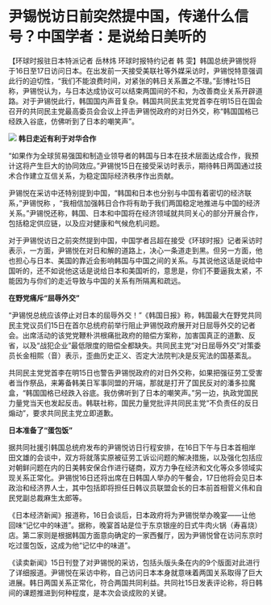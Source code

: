 # 尹锡悦访日前突然提中国，传递什么信号？中国学者：是说给日美听的

【环球时报驻日本特派记者 岳林炜 环球时报特约记者 韩
雯】韩国总统尹锡悦将于16日至17日访问日本。在出发前一天接受美联社等外媒采访时，尹锡悦特意强调此行的迫切性，“我们不能浪费时间，对紧张的韩日关系置之不理。”彭博社15日称，尹锡悦认为，与日本达成协议可以结束两国间的不和，为改善商业关系开辟道路。对于尹锡悦此行，韩国国内声音复杂。韩国共同民主党党首李在明15日在国会召开的共同民主党最高委员会会议上抨击尹锡悦政府的对日外交，称“韩国国格已经跌入谷底，仿佛听到了日本的嘲笑声”。

![](https://inews.gtimg.com/om_bt/OF1GIox0iQn_To39iM3H75kyv7ZRZzpS6o_hfelkyV7OsAA/1000)
**韩日走近有利于对华合作**

“如果作为全球贸易强国和制造业领导者的韩国与日本在技术层面达成合作，我预计这将产生巨大的协同效应。”尹锡悦15日在接受采访时表示，期待韩日两国通过技术合作建立互信关系，为稳定国际经济秩序作出贡献。

尹锡悦在采访中还特别提到中国，“韩国和日本也分别与中国有着密切的经济联系，”尹锡悦称
，“我相信加强韩日合作将有助于我们两国稳定地推进与中国的经济关系。”尹锡悦还称，韩国、日本和中国将在经济领域就共同关心的部分开展合作，包括稳定供应链，以及应对健康和气候危机问题。

对于尹锡悦访日之前突然提到中国，中国学者吕超在接受《环球时报》记者采访时表示，一方面，尹锡悦在对日和解的道路上，决心一条道走到黑。但另一方面，他也担心与日本、美国的靠近会影响韩国与中国之间的关系。与其说他这话是说给中国听的，还不如说他这话是说给日本和美国听的，意思是，你们不要逼我太紧，不能因为与你们的走近导致与中国的关系有所隔离和疏远。

**在野党痛斥“屈辱外交”**

“尹锡悦总统应该停止对日本的屈辱外交！”《韩国日报》称，韩国最大在野党共同民主党议员们15日在首尔总统府前举行阻止尹锡悦政府展开对日屈辱外交的记者会。出席活动的该党党鞭朴洪根痛批政府的赔偿方案称，加害国真正的道歉、反省，以及“战犯企业”最低限度的赔偿全都缺失。共同民主党“对日屈辱外交”对策委员长金相熙（音）表示，歪曲历史正义、否定大法院判决是反宪法的国基紊乱。

共同民主党党首李在明15日也警告尹锡悦政府的对日外交称，如果把强征劳工受害者当作祭品，来筹备韩美日军事同盟的开端，那就是打开了国民反对的潘多拉魔盒，“韩国国格已经跌入谷底。我仿佛听到了日本的嘲笑声。”另一边，执政党国民力量党当天也发起反击。韩联社称，国民力量党批评共同民主党“不负责任的反日煽动”，要求共同民主党立即道歉。

**日本准备了“蛋包饭”**

据共同社援引韩国总统府发布的尹锡悦访日行程安排，在16日下午与日本首相岸田文雄的会谈中，双方将就落实原被征劳工诉讼问题的解决措施，以及强化包括应对朝鲜问题在内的日美韩安保合作进行磋商，双方力争在经济和文化等众多领域实现关系正常化。尹锡悦16日还将出席在日韩国人举办的午餐会，17日他将会见日本政治和经济界人士，其中包括即将担任日韩议员联盟会长的日本前首相菅义伟和自民党副总裁麻生太郎等。

《日本经济新闻》报道称，16日会谈后，日本政府将为尹锡悦举办晚宴——让他回味“记忆中的味道”。据称，晚宴首站是位于东京银座的日式牛肉火锅（寿喜烧）店。第二家则是根据韩国方面意向确定的一家西餐厅，因为尹锡悦曾在访问东京时吃过蛋包饭，这成为他“记忆中的味道”。

《读卖新闻》15日刊登了对尹锡悦的采访，包括头版头条在内的9个版面对此进行了详细报道。尹锡悦在采访中称，自己访问日本本身就意味着两国关系取得了巨大进展。韩日两国关系正常化，符合两国共同利益。共同社15日发表评论称，将日韩间的课题推进到何种程度，是本次会谈成败的关键。

